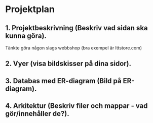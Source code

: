 # Projektplan

## 1. Projektbeskrivning (Beskriv vad sidan ska kunna göra).
Tänkte göra någon slags webbshop (bra exempel är lttstore.com)
## 2. Vyer (visa bildskisser på dina sidor).
## 3. Databas med ER-diagram (Bild på ER-diagram).
## 4. Arkitektur (Beskriv filer och mappar - vad gör/innehåller de?).


